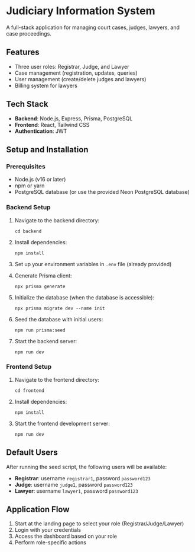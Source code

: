 # Judiciary Information System

A full-stack application for managing court cases, judges, lawyers, and case proceedings.

## Features

- Three user roles: Registrar, Judge, and Lawyer
- Case management (registration, updates, queries)
- User management (create/delete judges and lawyers)
- Billing system for lawyers

## Tech Stack

- **Backend**: Node.js, Express, Prisma, PostgreSQL
- **Frontend**: React, Tailwind CSS
- **Authentication**: JWT

## Setup and Installation

### Prerequisites

- Node.js (v16 or later)
- npm or yarn
- PostgreSQL database (or use the provided Neon PostgreSQL database)

### Backend Setup

1. Navigate to the backend directory:
   ```
   cd backend
   ```

2. Install dependencies:
   ```
   npm install
   ```

3. Set up your environment variables in `.env` file (already provided)

4. Generate Prisma client:
   ```
   npx prisma generate
   ```

5. Initialize the database (when the database is accessible):
   ```
   npx prisma migrate dev --name init
   ```

6. Seed the database with initial users:
   ```
   npm run prisma:seed
   ```

7. Start the backend server:
   ```
   npm run dev
   ```

### Frontend Setup

1. Navigate to the frontend directory:
   ```
   cd frontend
   ```

2. Install dependencies:
   ```
   npm install
   ```

3. Start the frontend development server:
   ```
   npm run dev
   ```

## Default Users

After running the seed script, the following users will be available:

- **Registrar**: username `registrar1`, password `password123`
- **Judge**: username `judge1`, password `password123`
- **Lawyer**: username `lawyer1`, password `password123`

## Application Flow

1. Start at the landing page to select your role (Registrar/Judge/Lawyer)
2. Login with your credentials
3. Access the dashboard based on your role
4. Perform role-specific actions

